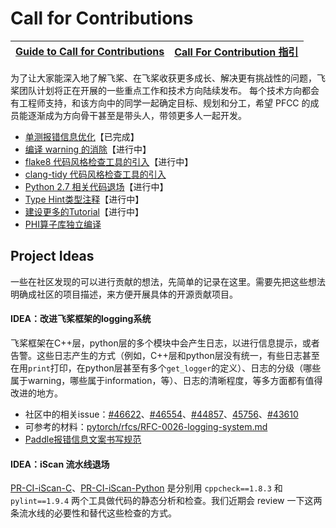 # Call for Contributions

| **[Guide to Call for Contributions](./guide-to-call-for-contribution.md)** | **[Call For Contribution 指引](./guide-to-call-for-contribution_cn.md)** |
| ------------------------------------------------------------ | ------------------------------------------------------------ |

为了让大家能深入地了解飞桨、在飞桨收获更多成长、解决更有挑战性的问题，飞桨团队计划将正在开展的一些重点工作和技术方向陆续发布。
每个技术方向都会有工程师支持，和该方向中的同学一起确定目标、规划和分工，希望 PFCC 的成员能逐渐成为方向骨干甚至是带头人，带领更多人一起开发。

- [单测报错信息优化](code_style_improvement_for_unittest.md)【已完成】
- [编译 warning 的消除](code_style_compiler_warning.md)【进行中】
- [flake8 代码风格检查工具的引入](code_style_flake8.md)【进行中】
- [clang-tidy 代码风格检查工具的引入](code_style_clang_tidy.md)
- [Python 2.7 相关代码退场](legacy_python2.md)【进行中】
- [Type Hint类型注释](type_hint.md)【进行中】
- [建设更多的Tutorial](Call_For_Tutorials.md)【进行中】
- [PHI算子库独立编译](decoupled_phi_from_fluid.md)



## Project Ideas

一些在社区发现的可以进行贡献的想法，先简单的记录在这里。需要先把这些想法明确成社区的项目描述，来方便开展具体的开源贡献项目。

#### IDEA：改进飞桨框架的logging系统

飞桨框架在C++层，python层的多个模块中会产生日志，以进行信息提示，或者告警。这些日志产生的方式（例如，C++层和python层没有统一，有些日志甚至在用`print`打印，在python层甚至有多个`get_logger`的定义）、日志的分级（哪些属于warning，哪些属于information，等）、日志的清晰程度，等多方面都有值得改进的地方。

- 社区中的相关issue：[#46622](https://github.com/PaddlePaddle/Paddle/issues/46622)、[#46554](https://github.com/PaddlePaddle/Paddle/pull/46554#pullrequestreview-1122960171)、[#44857](https://github.com/PaddlePaddle/Paddle/pull/44857)、[45756](https://github.com/PaddlePaddle/Paddle/issues/45756)、[#43610](https://github.com/PaddlePaddle/Paddle/issues/43610)
- 可参考的材料：[pytorch/rfcs/RFC-0026-logging-system.md](https://github.com/pytorch/rfcs/blob/4b75803bf90c16b0120787fa0557bfe79ace1ef3/RFC-0026-logging-system.md)
- [Paddle报错信息文案书写规范](https://github.com/PaddlePaddle/Paddle/wiki/Paddle-Error-Message-Writing-Specification)

#### IDEA：iScan 流水线退场

[PR-CI-iScan-C](https://xly.bce.baidu.com/paddlepaddle/paddle/newipipe/builds/18485?module=PaddlePaddle/Paddle&pipeline=PR-CI-iScan-C&branch=branches)、[PR-CI-iScan-Python](https://xly.bce.baidu.com/paddlepaddle/paddle/newipipe/builds/18500?module=PaddlePaddle/Paddle&pipeline=PR-CI-iScan-Python&branch=branches) 是分别用 `cppcheck==1.8.3` 和 `pylint==1.9.4` 两个工具做代码的静态分析和检查。我们近期会 review 一下这两条流水线的必要性和替代这些检查的方式。
